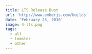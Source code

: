 ```yaml
---
title: LTS Release Bust
url: 'http://www.emberjs.com/builds'
date: 'February 25, 2016'
image: 4-lts.png
tags:
  - all
  - tomster
  - other
---
```

